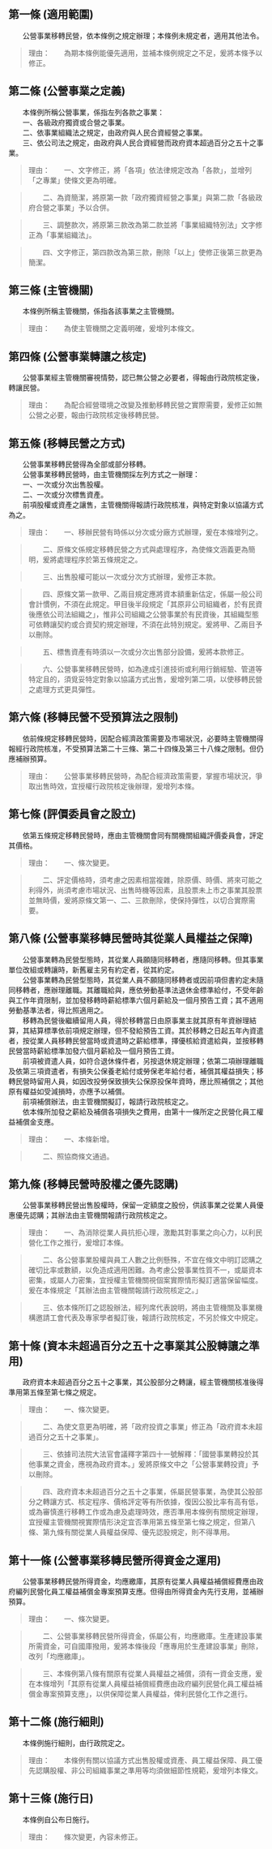 第一條 (適用範圍)
-----------------
　　公營事業移轉民營，依本條例之規定辦理；本條例未規定者，適用其他法令。  
> 理由：　　為期本條例能優先適用，並補本條例規定之不足，爰將本條予以修正。



第二條 (公營事業之定義)
-----------------------
　　本條例所稱公營事業，係指左列各款之事業：  
　　一、各級政府獨資或合營之事業。  
　　二、依事業組織法之規定，由政府與人民合資經營之事業。  
　　三、依公司法之規定，由政府與人民合資經營而政府資本超過百分之五十之事業。  
> 理由：　　一、文字修正，將「各項」依法律規定改為「各款」，並增列「之專業」使條文更為明確。

> 　　二、為資簡潔，將原第一款「政府獨資經營之事業」與第二款「各級政府合營之事業」予以合併。

> 　　三、調整款次，將原第三款改為第二款並將「事業組織特別法」文字修正為「事業組織法」。

> 　　四、文字修正，第四款改為第三款，刪除「以上」使修正後第三款更為簡潔。



第三條 (主管機關)
-----------------
　　本條例所稱主管機關，係指各該事業之主管機關。  
> 理由：　　為使主管機關之定義明確，爰增列本條文。



第四條 (公營事業轉讓之核定)
---------------------------
　　公營事業經主管機關審視情勢，認已無公營之必要者，得報由行政院核定後，轉讓民營。  
> 理由：　　為配合經營環境之改變及推動移轉民營之實際需要，爰修正如無公營之必要，報由行政院核定後移轉民營。



第五條 (移轉民營之方式)
-----------------------
　　公營事業移轉民營得為全部或部分移轉。  
　　公營事業移轉民營時，由主管機關採左列方式之一辦理：  
　　一、一次或分次出售股權。  
　　二、一次或分次標售資產。  
　　前項股權或資產之讓售，主管機關得報請行政院核准，與特定對象以協議方式為之。  
> 理由：　　一、移辦民營有時係以分次或分廠方式辦理，爰在本條增列之。

> 　　二、原條文係規定移轉民營之方式與處理程序，為使條文涵義更為簡明，爰將處理程序於第五條規定之。

> 　　三、出售股權可能以一次或分次方式辦理，爰修正本款。

> 　　四、原條文第一款甲、乙兩目規定應將資本額重新估定，係屬一般公司會計慣例，不須在此規定。甲目後半段規定「其原非公司組織者，於有民資後應依公司法組織之」，惟非公司組織之公營事業於有民資後，其組織型態可依轉讓契約或合資契約規定辦理，不須在此特別規定。爰將甲、乙兩目予以刪除。

> 　　五、標售資產有時須以一次或分次出售部分設備，爰將本款修正。

> 　　六、公營事業移轉民營時，如為達成引進技術或利用行銷經驗、管道等特定且的，須覓妥特定對象以協議方式出售，爰增列第二項，以使移轉民營之處理方式更具彈性。



第六條 (移轉民營不受預算法之限制)
---------------------------------
　　依前條規定移轉民營時，因配合經濟政策需要及市場狀況，必要時主管機關得報經行政院核准，不受預算法第二十三條、第二十四條及第三十八條之限制。但仍應補辦預算。  
> 理由：　　公營事業移轉民營時，為配合經濟政策需要，掌握市場狀況，爭取出售時效，宜授權行政院核定後辦理，爰增列本條。



第七條 (評價委員會之設立)
-------------------------
　　依第五條規定移轉民營時，應由主管機關會同有關機關組織評價委員會，評定其價格。  
> 理由：　　一、條次變更。

> 　　二、評定價格時，須考慮之因素相當複雜，除原價、時價、將來可能之利得外，尚須考慮市場狀況、出售時機等因素，且股票未上市之事業其股票並無時價，爰將原條文第一、二、三款刪除，使保持彈性，以切合實際需要。



第八條 (公營事業移轉民營時其從業人員權益之保障)
-----------------------------------------------
　　公營事業轉為民營型態時，其從業人員願隨同移轉者，應隨同移轉。但其事業單位改組或轉讓時，新舊雇主另有約定者，從其約定。  
　　公營事業轉為民營型態時，其從業人員不願隨同移轉者或因前項但書約定未隨同移轉者，應辦理離職。其離職給與，應依勞動基準法退休金標準給付，不受年齡與工作年資限制，並加發移轉時薪給標準六個月薪給及一個月預告工資；其不適用勞動基準法者，得比照適用之。  
　　移轉為民營後繼續留用人員，得於移轉當日由原事業主就其原有年資辦理結算，其結算標準依前項規定辦理，但不發給預告工資。其於移轉之日起五年內資遣者，按從業人員移轉民營當時或資遣時之薪給標準，擇優核給資遣給與，並按移轉民營當時薪給標準加發六個月薪給及一個月預告工資。  
　　前項被資遣人員，如符合退休條件者，另按退休規定辦理；依第二項辦理離職及依第三項資遣者，有損失公保養老給付或勞保老年給付者，補償其權益損失；移轉民營時留用人員，如因改投勞保致損失公保原投保年資時，應比照補償之；其他原有權益如受減損時，亦應予以補償。  
　　前項補償辦法，由主管機關擬訂，報請行政院核定之。  
　　依本條所加發之薪給及補償各項損失之費用，由第十一條所定之民營化員工權益補償金支應。  
> 理由：　　一、本條新增。

> 　　二、照協商條文通過。



第九條 (移轉民營時股權之優先認購)
---------------------------------
　　公營事業移轉民營出售股權時，保留一定額度之股份，供該事業之從業人員優惠優先認購；其辦法由主管機關報請行政院核定之。  
> 理由：　　一、為消除從業人員抗拒心理，激勵其對事業之向心力，以利民營化工作之推行，爰增訂本條。

> 　　二、各公營事業股權與員工人數之比例懸殊，不宜在條文中明訂認購之確切比率或數額，以免造成適用困難。為考慮公營事業性質不一，或屬資本密集，或屬人力密集，宜授權主管機關視個案實際情形擬訂適當保留幅度。爰在本條規定「其辦法由主管機關報請行政院核定之。」

> 　　三、依本條所訂之認股辦法，經列席代表說明，將由主管機關及事業機構邀請工會代表及專家學者擬訂後，報請行政院核定，不另於條文中規定。



第十條 (資本未超過百分之五十之事業其公股轉讓之準用)
---------------------------------------------------
　　政府資本未超過百分之五十之事業，其公股部分之轉讓，經主管機關核准後得準用第五條至第七條之規定。  
> 理由：　　一、條次變更。

> 　　二、為使文意更為明確，將「政府投資之事業」修正為「政府資本未超過百分之五十之事業」。

> 　　三、依據司法院大法官會議釋字第四十一號解釋：「國營事業轉投於其他事業之資金，應視為政府資本。」爰將原條文中之「公營事業轉投資」予以刪除。

> 　　四、政府資本未超過百分之五十之事業，係屬民營事業，為使其公股部分之轉讓方式、核定程序、價格評定等有所依據，復因公股比率有高有低，或為審慎進行移轉工作或為慮及處理時效，應否準用本條例有關規定辦理，宜授權主管機關視實際情形決定宜否準用第五條至第七條之規定，但第八條、第九條有關從業人員權益保障、優先認股規定，則不得準用。



第十一條 (公營事業移轉民營所得資金之運用)
-----------------------------------------
　　公營事業移轉民營所得資金，均應繳庫，其原有從業人員權益補償經費應由政府編列民營化員工權益補償金專案預算支應。但得由所得資金內先行支用，並補辦預算。  
> 理由：　　一、條次變更。

> 　　二、公營事業移轉民營所得資金，係屬公有，均應繳庫。生產建設事業所需資金，可自國庫撥用，爰將本條後段「應專用於生產建設事業」刪除，改列「均應繳庫」。

> 　　三、本條例第八條有關原有從業人員權益之補償，須有一資金支應，爰在本條增列「其原有從業人員權益補償經費應由政府編列民營化員工權益補償金專案預算支應」，以供保障從業人員權益，俾利民營化工作之進行。



第十二條 (施行細則)
-------------------
　　本條例施行細則，由行政院定之。  
> 理由：　　本條例有關以協議方式出售股權或資產、員工權益保障、員工優先認購股權、非公司組織事業之準用等均須做細節性規範，爰增列本條文。



第十三條 (施行日)
-----------------
　　本條例自公布日施行。  
> 理由：　　條次變更，內容未修正。